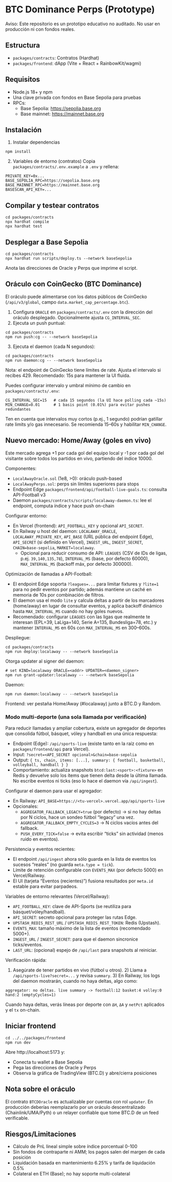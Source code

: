 # BTC Dominance Perps (Prototype)

Aviso: Este repositorio es un prototipo educativo no auditado. No usar en producción ni con fondos reales.

## Estructura
- `packages/contracts`: Contratos (Hardhat)
- `packages/frontend`: dApp (Vite + React + RainbowKit/wagmi)

## Requisitos
- Node.js 18+ y npm
- Una clave privada con fondos en Base Sepolia para pruebas
- RPCs:
  - Base Sepolia: https://sepolia.base.org
  - Base mainnet: https://mainnet.base.org

## Instalación
1. Instalar dependencias
```
npm install
```

2. Variables de entorno (contratos)
Copia `packages/contracts/.env.example` a `.env` y rellena:
```
PRIVATE_KEY=0x...
BASE_SEPOLIA_RPC=https://sepolia.base.org
BASE_MAINNET_RPC=https://mainnet.base.org
BASESCAN_API_KEY=...
```

## Compilar y testear contratos
```
cd packages/contracts
npx hardhat compile
npx hardhat test
```

## Desplegar a Base Sepolia
```
cd packages/contracts
npx hardhat run scripts/deploy.ts --network baseSepolia
```
Anota las direcciones de Oracle y Perps que imprime el script.

## Oráculo con CoinGecko (BTC Dominance)
El oráculo puede alimentarse con los datos públicos de CoinGecko (`/api/v3/global`, campo `data.market_cap_percentage.btc`).

1. Configura `ORACLE` en `packages/contracts/.env` con la dirección del oráculo desplegado. Opcionalmente ajusta `CG_INTERVAL_SEC`.
2. Ejecuta un push puntual:
```
cd packages/contracts
npm run push:cg -- --network baseSepolia
```
3. Ejecuta el daemon (cada N segundos):
```
cd packages/contracts
npm run daemon:cg -- --network baseSepolia
```
Nota: el endpoint de CoinGecko tiene límites de rate. Ajusta el intervalo si recibes 429. Recomendado: 15s para mantener la UI fluida.

Puedes configurar intervalo y umbral mínimo de cambio en `packages/contracts/.env`:
```
CG_INTERVAL_SEC=15   # cada 15 segundos (la UI hace polling cada ~15s)
MIN_CHANGE=0.01      # 1 basis point (0.01%) para evitar pushes redundantes
```
Ten en cuenta que intervalos muy cortos (p.ej., 1 segundo) podrían gatillar rate limits y/o gas innecesario. Se recomienda 15–60s y habilitar `MIN_CHANGE`.

## Nuevo mercado: Home/Away (goles en vivo)
Este mercado agrega +1 por cada gol del equipo local y -1 por cada gol del visitante sobre todos los partidos en vivo, partiendo del índice 10000.

Componentes:
- `LocalAwayOracle.sol` (1e8, >0): oráculo push-based
- `LocalAwayPerps.sol`: perps sin límites superiores para stops
- Endpoint Edge `packages/frontend/api/football-live-goals.ts`: consulta API-Football v3
- Daemon `packages/contracts/scripts/localaway-daemon.ts`: lee el endpoint, computa índice y hace push on-chain

Configurar entorno:
- En Vercel (frontend): `API_FOOTBALL_KEY` y opcional `API_SECRET`.
- En Railway u host del daemon: `LOCALAWAY_ORACLE`, `LOCALAWAY_PRIVATE_KEY`, `API_BASE` (URL pública del endpoint Edge), `API_SECRET` (si definido en Vercel), `INGEST_URL`, `INGEST_SECRET`, `CHAIN=base-sepolia`, `MARKET=localaway`.
  - Opcional para reducir consumo de API: `LEAGUES` (CSV de IDs de ligas, p.ej. `39,140,135,78`), `INTERVAL_MS` (base, por defecto 60000), `MAX_INTERVAL_MS` (backoff máx, por defecto 300000).

Optimización de llamadas a API-Football:
- El endpoint Edge soporta `?leagues=...` para limitar fixtures y `?lite=1` para no pedir eventos por partido; además mantiene un caché en memoria de 10s por combinación de filtros.
- El daemon usa el modo `lite` y calcula deltas a partir de los marcadores (home/away) en lugar de consultar eventos, y aplica backoff dinámico hasta `MAX_INTERVAL_MS` cuando no hay goles nuevos.
- Recomendado: configurar `LEAGUES` con las ligas que realmente te interesan (EPL=39, LaLiga=140, Serie A=135, Bundesliga=78, etc.) y mantener `INTERVAL_MS` en 60s con `MAX_INTERVAL_MS` en 300–600s.

Despliegue:
```
cd packages/contracts
npm run deploy:localaway -- --network baseSepolia
```
Otorga updater al signer del daemon:
```
# set KIND=localaway ORACLE=<addr> UPDATER=<daemon_signer>
npm run grant-updater:localaway -- --network baseSepolia
```
Daemon:
```
npm run daemon:localaway -- --network baseSepolia
```
Frontend: ver pestaña Home/Away (#localaway) junto a BTC.D y Random.

### Modo multi-deporte (una sola llamada por verificación)

Para reducir llamadas y ampliar cobertura, existe un agregador de deportes que consolida fútbol, básquet, vóley y handball en una única respuesta:

- Endpoint (Edge): `/api/sports-live` (existe tanto en la raíz como en `packages/frontend/api` para Vercel).
- Input: `?secret=<API_SECRET opcional>&chain=base-sepolia`
- Output: `{ ts, chain, items: [...], summary: { football, basketball, volleyball, handball } }`
- Comportamiento: actualiza snapshots `btcd:last:<sport>:<fixture>` en Redis y devuelve solo los ítems que tienen delta desde la última llamada. No escribe eventos ni ticks (eso lo hace el daemon vía `/api/ingest`).

Configurar el daemon para usar el agregador:

- En Railway: `API_BASE=https://<tu-vercel>.vercel.app/api/sports-live`
- Opcionales:
  - `AGGREGATOR_FALLBACK_LEGACY=true` (por defecto) → si no hay deltas por N ciclos, hace un sondeo fútbol “legacy” una vez.
  - `AGGREGATOR_FALLBACK_EMPTY_CYCLES=3` → N ciclos vacíos antes del fallback.
  - `PUSH_EVERY_TICK=false` → evita escribir “ticks” sin actividad (menos ruido en eventos).

Persistencia y eventos recientes:

- El endpoint `/api/ingest` ahora sólo guarda en la lista de eventos los sucesos “reales” (no guarda `meta.type = tick`).
- Límite de retención configurable con `EVENTS_MAX` (por defecto 5000) en Vercel/Railway.
- El UI (tarjeta “Eventos (recientes)”) fusiona resultados por `meta.id` estable para evitar parpadeos.

Variables de entorno relevantes (Vercel/Railway):

- `API_FOOTBALL_KEY`: clave de API-Sports (se reutiliza para básquet/vóley/handball).
- `API_SECRET`: secreto opcional para proteger las rutas Edge.
- `UPSTASH_REDIS_REST_URL` / `UPSTASH_REDIS_REST_TOKEN`: Redis (Upstash).
- `EVENTS_MAX`: tamaño máximo de la lista de eventos (recomendado 5000+).
- `INGEST_URL` / `INGEST_SECRET`: para que el daemon sincronice ticks/eventos.
- `LAST_URL`: (opcional) espejo de `/api/last` para snapshots al reiniciar.

Verificación rápida:

1) Asegúrate de tener partidos en vivo (fútbol u otros). 2) Llama a `/api/sports-live?secret=...` y revisa `summary`. 3) En Railway, los logs del daemon mostrarán, cuando no haya deltas, algo como:

```
aggregator: no deltas. live summary -> football:12 basket:4 volley:0 hand:2 (emptyCycles=1)
```

Cuando haya deltas, verás líneas por deporte con `ΔH`, `ΔA` y `netPct` aplicados y el `tx` on-chain.

## Iniciar frontend
```
cd ../../packages/frontend
npm run dev
```
Abre http://localhost:5173 y:
- Conecta tu wallet a Base Sepolia
- Pega las direcciones de Oracle y Perps
- Observa la gráfica de TradingView (BTC.D) y abre/cierra posiciones

## Nota sobre el oráculo
El contrato `BTCDOracle` es actualizable por cuentas con rol `updater`. En producción deberías reemplazarlo por un oráculo descentralizado (Chainlink/UMA/Pyth) o un relayer confiable que tome BTC.D de un feed verificable.

## Riesgos/Limitaciones
- Cálculo de PnL lineal simple sobre índice porcentual 0-100
- Sin fondos de contraparte ni AMM; los pagos salen del margen de cada posición
- Liquidación basada en mantenimiento 6.25% y tarifa de liquidación 0.5%
- Colateral en ETH (Base); no hay soporte multi-colateral

